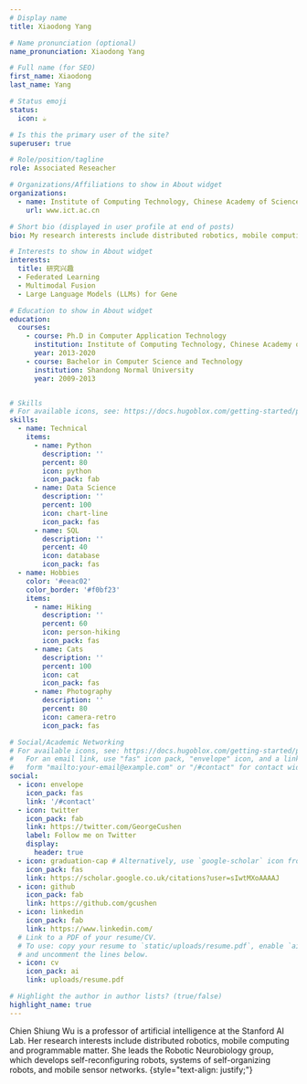 ```yaml
---
# Display name
title: Xiaodong Yang

# Name pronunciation (optional)
name_pronunciation: Xiaodong Yang

# Full name (for SEO)
first_name: Xiaodong
last_name: Yang

# Status emoji
status:
  icon: ☕️

# Is this the primary user of the site?
superuser: true

# Role/position/tagline
role: Associated Reseacher

# Organizations/Affiliations to show in About widget
organizations:
  - name: Institute of Computing Technology, Chinese Academy of Sciences
    url: www.ict.ac.cn

# Short bio (displayed in user profile at end of posts)
bio: My research interests include distributed robotics, mobile computing and programmable matter.

# Interests to show in About widget
interests:
  title: 研究兴趣
  - Federated Learning
  - Multimodal Fusion
  - Large Language Models (LLMs) for Gene 

# Education to show in About widget
education:
  courses:
    - course: Ph.D in Computer Application Technology
      institution: Institute of Computing Technology, Chinese Academy of Sciences
      year: 2013-2020
    - course: Bachelor in Computer Science and Technology
      institution: Shandong Normal University
      year: 2009-2013


# Skills
# For available icons, see: https://docs.hugoblox.com/getting-started/page-builder/#icons
skills:
  - name: Technical
    items:
      - name: Python
        description: ''
        percent: 80
        icon: python
        icon_pack: fab
      - name: Data Science
        description: ''
        percent: 100
        icon: chart-line
        icon_pack: fas
      - name: SQL
        description: ''
        percent: 40
        icon: database
        icon_pack: fas
  - name: Hobbies
    color: '#eeac02'
    color_border: '#f0bf23'
    items:
      - name: Hiking
        description: ''
        percent: 60
        icon: person-hiking
        icon_pack: fas
      - name: Cats
        description: ''
        percent: 100
        icon: cat
        icon_pack: fas
      - name: Photography
        description: ''
        percent: 80
        icon: camera-retro
        icon_pack: fas

# Social/Academic Networking
# For available icons, see: https://docs.hugoblox.com/getting-started/page-builder/#icons
#   For an email link, use "fas" icon pack, "envelope" icon, and a link in the
#   form "mailto:your-email@example.com" or "/#contact" for contact widget.
social:
  - icon: envelope
    icon_pack: fas
    link: '/#contact'
  - icon: twitter
    icon_pack: fab
    link: https://twitter.com/GeorgeCushen
    label: Follow me on Twitter
    display:
      header: true
  - icon: graduation-cap # Alternatively, use `google-scholar` icon from `ai` icon pack
    icon_pack: fas
    link: https://scholar.google.co.uk/citations?user=sIwtMXoAAAAJ
  - icon: github
    icon_pack: fab
    link: https://github.com/gcushen
  - icon: linkedin
    icon_pack: fab
    link: https://www.linkedin.com/
  # Link to a PDF of your resume/CV.
  # To use: copy your resume to `static/uploads/resume.pdf`, enable `ai` icons in `params.yaml`,
  # and uncomment the lines below.
  - icon: cv
    icon_pack: ai
    link: uploads/resume.pdf

# Highlight the author in author lists? (true/false)
highlight_name: true
---
```


Chien Shiung Wu is a professor of artificial intelligence at the Stanford AI Lab. Her research interests include distributed robotics, mobile computing and programmable matter. She leads the Robotic Neurobiology group, which develops self-reconfiguring robots, systems of self-organizing robots, and mobile sensor networks.
{style="text-align: justify;"}
